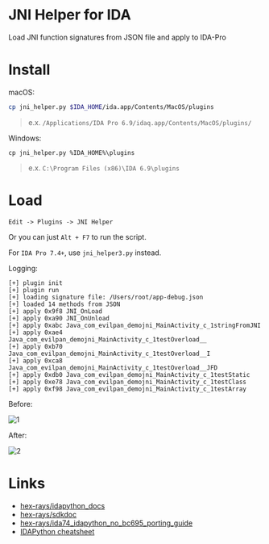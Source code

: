 # JNI Helper for IDA

Load JNI function signatures from JSON file and apply to IDA-Pro

# Install

macOS:
```sh
cp jni_helper.py $IDA_HOME/ida.app/Contents/MacOS/plugins
```

> e.x. `/Applications/IDA Pro 6.9/idaq.app/Contents/MacOS/plugins/`

Windows:
```
cp jni_helper.py %IDA_HOME%\plugins
```

> e.x. `C:\Program Files (x86)\IDA 6.9\plugins`

# Load

```
Edit -> Plugins -> JNI Helper
```

Or you can just `Alt + F7` to run the script.

For `IDA Pro 7.4+`, use `jni_helper3.py` instead.

Logging:
```
[+] plugin init
[+] plugin run
[+] loading signature file: /Users/root/app-debug.json
[+] loaded 14 methods from JSON
[+] apply 0x9f8 JNI_OnLoad
[+] apply 0xa90 JNI_OnUnload
[+] apply 0xabc Java_com_evilpan_demojni_MainActivity_c_1stringFromJNI
[+] apply 0xae4 Java_com_evilpan_demojni_MainActivity_c_1testOverload__
[+] apply 0xb70 Java_com_evilpan_demojni_MainActivity_c_1testOverload__I
[+] apply 0xca8 Java_com_evilpan_demojni_MainActivity_c_1testOverload__JFD
[+] apply 0xdb0 Java_com_evilpan_demojni_MainActivity_c_1testStatic
[+] apply 0xe78 Java_com_evilpan_demojni_MainActivity_c_1testClass
[+] apply 0xf98 Java_com_evilpan_demojni_MainActivity_c_1testArray
```

Before:

![1][1]

After:

![2][2]

# Links

- [hex-rays/idapython_docs][doc]
- [hex-rays/sdkdoc][sdk]
- [hex-rays/ida74_idapython_no_bc695_porting_guide][port]
- [IDAPython cheatsheet][snip]

[doc]: https://www.hex-rays.com/products/ida/support/idapython_docs/
[sdk]: https://www.hex-rays.com/products/ida/support/sdkdoc/index.html
[port]: https://www.hex-rays.com/products/ida/support/ida74_idapython_no_bc695_porting_guide.shtml
[flare]: https://github.com/fireeye/flare-ida
[snip]: https://gist.github.com/icecr4ck/7a7af3277787c794c66965517199fc9c
[pal]: https://unit42.paloaltonetworks.com/using-idapython-to-make-your-life-easier-part-1/

[1]: https://img-blog.csdnimg.cn/20201005164101129.png
[2]: https://img-blog.csdnimg.cn/20201005164352403.png
